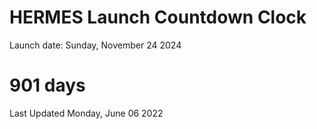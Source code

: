# HERMES Launch Countdown Clock

Launch date: Sunday, November 24 2024
# 901 days

Last Updated Monday, June 06 2022